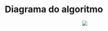 # Diagrama do algoritmo

<div align='center'>
  <img src=https://github.com/AndreeGS/Projetos-C-Sharp/assets/116499898/adf4dd87-e685-454d-9e39-510f0f5aad20>
</div>
  

